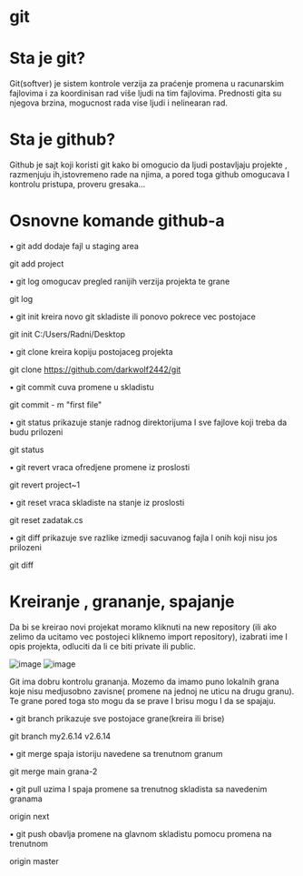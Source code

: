 # git

# Sta je git?

Git(softver) je sistem kontrole verzija za praćenje promena u racunarskim fajlovima i za koordinisan rad više ljudi na tim fajlovima. Prednosti gita su njegova brzina, mogucnost rada vise ljudi i nelinearan rad.

# Sta je github?

Github je sajt koji koristi git kako bi omogucio da ljudi postavljaju projekte , razmenjuju ih,istovremeno rade na njima, a pored toga github omogucava I kontrolu pristupa, proveru gresaka…

# Osnovne komande github-a

•	git add dodaje fajl u staging area 

git add project

•	git log omogucav pregled ranijih verzija projekta te grane

git log

•	git init kreira novo git skladiste ili ponovo pokrece vec postojace

git init C:/Users/Radni/Desktop

•	git clone kreira kopiju postojaceg projekta

git clone https://github.com/darkwolf2442/git

•	git commit cuva promene u skladistu

git commit - m "first file"

•	git status prikazuje stanje radnog direktorijuma I sve fajlove koji treba da budu prilozeni

git status

•	git revert vraca ofredjene promene iz proslosti

git revert project~1

•	git reset vraca skladiste na stanje iz proslosti

git reset zadatak.cs

•	git diff prikazuje sve razlike izmedji sacuvanog fajla I onih koji nisu jos prilozeni

git diff

# Kreiranje , grananje, spajanje

Da bi se kreirao novi projekat moramo kliknuti na new repository (ili ako zelimo da ucitamo vec postojeci kliknemo import repository), izabrati ime I opis projekta, odluciti da li ce biti private ili public. 

![image](https://user-images.githubusercontent.com/119406841/204519925-f68aebc3-9a28-4dca-8d1f-d7fefe112b86.png) 
![image](https://user-images.githubusercontent.com/119406841/204520090-440c4b7e-ee00-479c-9a8d-d44de4e0ee2a.png)

Git ima dobru kontrolu grananja. Mozemo da imamo puno lokalnih grana koje nisu medjusobno zavisne( promene na jednoj ne uticu na drugu granu). Te grane pored toga sto mogu da se prave I brisu mogu I da se spajaju. 

•	git branch prikazuje sve postojace grane(kreira ili brise)

git branch my2.6.14 v2.6.14

•	git merge spaja istoriju navedene sa trenutnom granum

git merge main grana-2

•	git pull uzima I spaja promene sa trenutnog skladista sa navedenim granama

origin next

•	git push obavlja promene na glavnom skladistu pomocu promena na trenutnom

origin master




